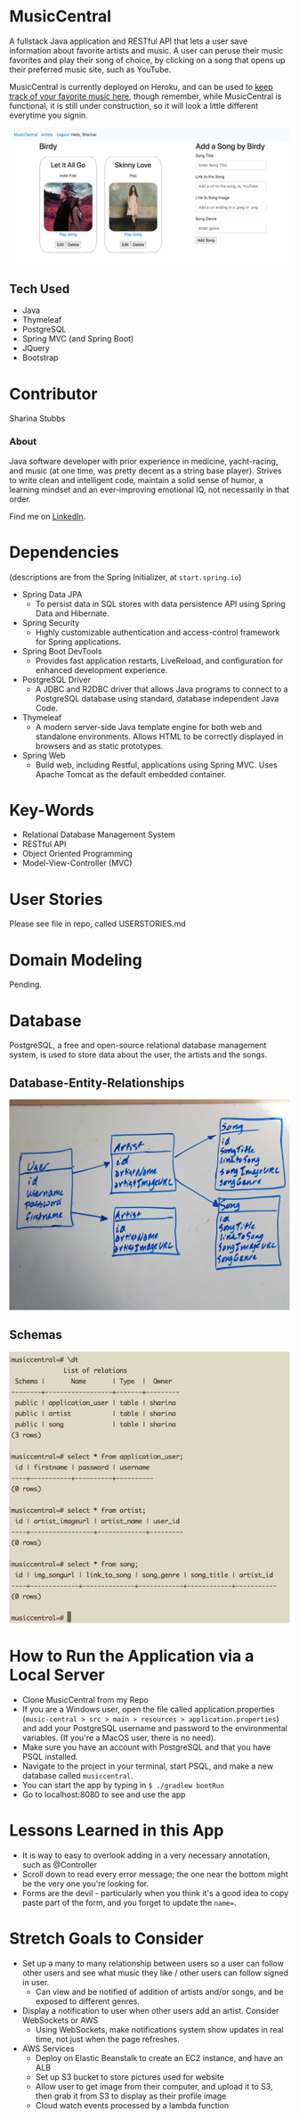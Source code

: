 # MusicCentral
A fullstack Java application and RESTful API that lets a user save information about favorite artists and music. A user can peruse their music favorites and play their song of choice, by clicking on a song that opens up their preferred music site, such as YouTube.

MusicCentral is currently deployed on Heroku, and can be used to [keep track of your favorite music here](https://yourmusiccentral.herokuapp.com/), though remember, while MusicCentral is functional, it is still under construction, so it will look a little different everytime you signin. 

![Screenshot of song view](assets/song-view.png)

## Tech Used
* Java
* Thymeleaf
* PostgreSQL
* Spring MVC (and Spring Boot)
* JQuery
* Bootstrap

# Contributor
Sharina Stubbs

### About
Java software developer with prior experience in medicine, yacht-racing, and music (at one time, was pretty decent as a string base player). Strives to write clean and intelligent code, maintain a solid sense of humor, a learning mindset and an ever-improving emotional IQ, not necessarily in that order.

Find me on [LinkedIn](https://www.linkedin.com/in/sharina-stubbs/).

# Dependencies
(descriptions are from the Spring Initializer, at `start.spring.io`)
* Spring Data JPA
  * To persist data in SQL stores with data persistence API using Spring Data and Hibernate.
* Spring Security
  * Highly customizable authentication and access-control framework for Spring applications.
* Spring Boot DevTools
  * Provides fast application restarts, LiveReload, and configuration for enhanced development experience.
* PostgreSQL Driver
  * A JDBC and R2DBC driver that allows Java programs to connect to a PostgreSQL database using standard, database independent Java Code.
* Thymeleaf
  * A modern server-side Java template engine for both web and standalone environments. Allows HTML to be correctly displayed in browsers and as static prototypes.
* Spring Web
  * Build web, including Restful, applications using Spring MVC. Uses Apache Tomcat as the default embedded container.


# Key-Words
* Relational Database Management System
* RESTful API
* Object Oriented Programming
* Model-View-Controller (MVC)

# User Stories
Please see file in repo, called USERSTORIES.md

# Domain Modeling
Pending.

# Database
PostgreSQL, a free and open-source relational database management system, is used to store data about the user, the artists and the songs.

## Database-Entity-Relationships
![Handrawn diagram of relationships](assets/db-entity-relationships.jpg)

## Schemas
![Screenshot of schemas](assets/musicCentralTables.png)

# How to Run the  Application via a Local Server
* Clone MusicCentral from my Repo
* If you are a Windows user, open the file called application.properties (`music-central > src > main > resources > application.properties`) and add your PostgreSQL username and password to the environmental variables. (If you're a MacOS user, there is no need).
* Make sure you have an account with PostgreSQL and that you have PSQL installed.
* Navigate to the project in your terminal, start PSQL, and make a new database called `musiccentral`.
* You can start the app by typing in `$ ./gradlew bootRun`
* Go to localhost:8080 to see and use the app

# Lessons Learned in this App
* It is way to easy to overlook adding in a very necessary annotation, such as @Controller
* Scroll down to read every error message; the one near the bottom might be the very one you're looking for.
* Forms are the devil - particularly when you think it's a good idea to copy paste part of the form, and you forget to update the `name=`.

# Stretch Goals to Consider
* Set up a many to many relationship between users so a user can follow other users and see what music they like / other users can follow signed in user.
  * Can view and be notified of addition of artists and/or songs, and be exposed to different genres. 
* Display a notification to user when other users add an artist. Consider WebSockets or AWS 
  * Using WebSockets, make notifications system show updates in real time, not just when the page refreshes.
* AWS Services
  * Deploy on Elastic Beanstalk to create an EC2 instance, and have an ALB
  * Set up S3 bucket to store pictures used for website
  * Allow user to get image from their computer, and upload it to S3, then grab it from S3 to display as their profile image
  * Cloud watch events processed by a lambda function
